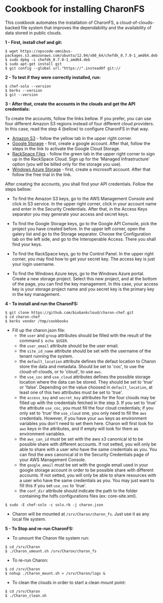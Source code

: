# Cookbook for installing CharonFS

This cookbook automates the installation of CharonFS, a cloud-of-clouds-backed file system that improves the dependability and the availability of data stored in public clouds. 

**1 - First, install chef and git:**

```
$ wget https://opscode-omnibus-packages.s3.amazonaws.com/ubuntu/12.04/x86_64/chefdk_0.7.0-1_amd64.deb
$ sudo dpkg -i chefdk_0.7.0-1_amd64.deb
$ sudo apt-get install git
$ git config --global url."https://".insteadOf git://
```

**2 - To test if they were correctly installed, run:**
```
$ chef-solo --version
$ berks --version
$ git --version
```
**3 - After that, create the accounts in the clouds and get the API credentials:**

To create the accounts, follow the links bellow. If you prefer, you can use four different Amazon S3 regions instead of four different cloud providers. In this case, read the step 4 (bellow) to configure CharonFS in that way.
* [Amazon S3](https://aws.amazon.com/s3/) - follow the yellow tab in the upper right corner.
* [Google Storage](https://cloud.google.com/storage/docs/signup) - first, create a google account. After that, follow the steps in the link to activate the Google Cloud Storage.
* [RackSpace Files](http://www.rackspace.co.uk/) - follow the green tab in the upper right corner to sign up in the RackSpace Cloud. Sign up for the 'Managed Infrastructure' option (you will be billed only for the storage you use).
* [Windows Azure Storage](https://azure.microsoft.com/en-us/) - first, create a microsoft account. After that follow the free trial in the link.

After creating the accounts, you shall find your API credentials. Follow the steps bellow:

* To find the Amazon S3 keys, go to the AWS Management Console and click in S3 service. In the upper right corner, click in your account name and enter in the Security Credentials. After that, in the Access Keys separator you may generate your access and secret keys.

* To find the Google Storage keys, go to the Google API Console, pick the project you have created before. In the upper left corner, open the galery list and go to the Storage separator. Choose the Configuration tab on the left side, and go to the Interoperable Access. There you shall find your keys.

* To find the RackSpace keys, go to the Control Panel. In the upper right corner, you may find how to get your secret key. The access key is just your login username.

* To find the Windows Azure keys, go to the Windows Azure portal. Create a new storage project. Select this new project, and at the bottom of the page, you can find the key management. In this case, your access key is your storage project name and you secret key is the primary key in the key management.

**4 - To install and run the CharonFS:**

```
$ git clone https://github.com/biobankcloud/charon-chef.git
$ cd charon-chef
$ berks vendor /tmp/cookbooks
```
* Fill up the charon.json file:
  * the `user` and `group` attributes should be filled with the result of the command `$ echo $USER`.
  * the `user_email` attribute should be the user email.
  * the `site_id_name` attribute should be set with the username of the tenant running the system.
  * the `default_location` attribute defines the defaut location to Charon store the data and metadata. Should be set to 'coc', to use the cloud-of-clouds, or to 'cloud', to use `aws`.
  * the `use_coc` and `use_cloud` attributes defines the possible storage location where the data can be stored. They should be set to 'true' or 'false'. Depending on the value choosed in `default_location`, at least one of this two attributes must be set to 'true'.
  * the `access_key` and `secret_key` attributes for the four clouds may be filled up with the credentials fetched in the step 3. If you set to 'true' the attribute `use_coc`, you must fill the four cloud credentials; if you only set to 'true' the `use_cloud` one, you only need to fill the `aws` credentials. However, if you have your `aws` keys as environment variables you don't need to set them here. Charon will first look for `aws` keys in the attributes, and if empty will look for them as environment variables.
  * the `aws_can_id` must be set with the aws s3 canonical id to be possible share with different accounts. If not setted, you will only be able to share with a user who have the same credentials as you. You can find the aws canonical id in the Security Credentials page of your AWS Management Console.
  * the `google_email` must be set with the google email used in your google storage account in order to be possible share with different accounts. If not setted, you will only be able to share resources with a user who have the same credentials as you. You may just want to fill this if you set `use_coc` to 'true'.
  * the `conf_dir` attribute should indicate the path to the folder containing the hdfs configurations files (ex: core-site.xml).
```
$ sudo -E chef-solo -c solo.rb -j charon.json
```
* Charon will be mounted at `/srv/Charon/charon_fs`. Just use it as any local file system.

**5 - To Stop and re-run CharonFS:**

* To umount the Charon file system run:
```
$ cd /srv/Charon
$ ./Charon_umount.sh /srv/Charon/charon_fs
```
* To re-run Charon:
```
$ cd /srv/Charon
$ nohup ./Charon_mount.sh > /srv/Charon/logs &
```
* To clean the clouds in order to start a clean mount point:
```
$ cd /srv/Charon
$ ./Charon_clean.sh
```
